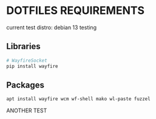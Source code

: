 # DOTFILES REQUIREMENTS

current test distro: debian 13 testing


## Libraries

```bash
# WayfireSocket
pip install wayfire
```

## Packages


```bash
apt install wayfire wcm wf-shell mako wl-paste fuzzel
```
ANOTHER TEST
